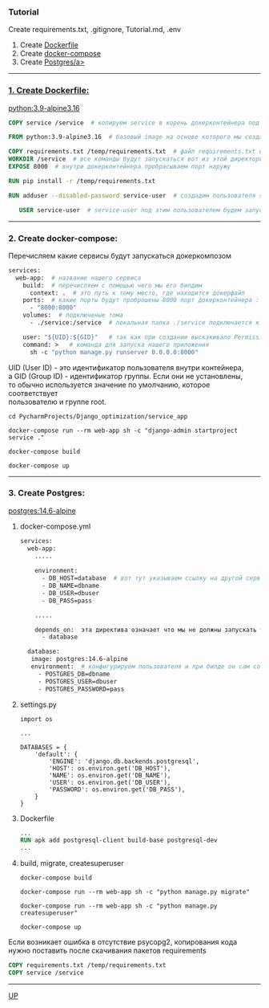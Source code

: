 <a name="top"></a>

### Tutorial

Create requirements.txt, .gitignore, Tutorial.md, .env

1. Create <a href="#dockerfile">Dockerfile</a>
2. Create <a href="#docker_compose">docker-compose</a>
3. Create <a href="#postgres">Postgres/a>

---

### 1. Create Dockerfile: <a name="dockerfile"></a>

[python:3.9-alpine3.16](https://hub.docker.com/_/python)

```dockerfile
COPY service /service  # копируем service в корень докерконтейнера под тем же названием /service 

FROM python:3.9-alpine3.16  # базовый image на основе которого мы создадим свой image

COPY requirements.txt /temp/requirements.txt  # файл requirements.txt копируем в /temp/requirements.txt
WORKDIR /service  # все команды будут запускаться вот из этой директории  
EXPOSE 8000  # внутри докерконтейнера пробрасываем порт наружу 

RUN pip install -r /temp/requirements.txt

RUN adduser --disabled-password service-user  # создадим пользователя service-user в операционной системе, пароль отключен 

   USER service-user  # service-user под этим пользователем будем запускать все команды 


```

---

### 2. Create docker-compose: <a name="docker_compose"></a>

Перечисляем какие сервисы будут запускаться докеркомпозом

```dockerfile
services:
  web-app:  # название нашего сервиса
    build:  # перечисляем с помощью чего мы его билдим 
      context: .  # это путь к тому место, где находится докерфайл 
    ports:  # какие порты будут проброшены 8000 порт докерконтейнера : сооответствует 8000 порту нашей ОС
      - "8000:8000"
    volumes:  # подключеные тома 
      - ./service:/service  # локальная папка ./service подключается к нашему докерконтейнеру /service 

    user: "${UID}:${GID}"   # так как при создании выскакивало Permission denied: '/service/manage.py'
    command: >   # команда для запуска нашего приложения 
      sh -c "python manage.py runserver 0.0.0.0:8000"

```

UID (User ID) - это идентификатор пользователя внутри контейнера,  
а GID (Group ID) - идентификатор группы. Если они не установлены,  
то обычно используется значение по умолчанию, которое соответствует  
пользователю и группе root.

```
cd PycharmProjects/Django_optimization/service_app
```

```
docker-compose run --rm web-app sh -c "django-admin startproject service ."
```

```
docker-compose build
```

```
docker-compose up
```

---

### 3. Create Postgres: <a name="postgres"></a>

[postgres:14.6-alpine](https://hub.docker.com/_/postgres)

1. docker-compose.yml

    ```dockerfile
    services:
      web-app:
        .....
          
        environment:
          - DB_HOST=database  # вот тут указываем ссылку на другой сервис докеркомпоза
          - DB_NAME=dbname
          - DB_USER=dbuser
          - DB_PASS=pass
    
        .....
    
        depends_on:  эта директива означает что мы не должны запускать web-app раньше, чем мы запустили сервис database
          - database
    
      database:
       image: postgres:14.6-alpine
       environment:  # конфигурируем пользователя и при билде он сам создастся
         - POSTGRES_DB=dbname
         - POSTGRES_USER=dbuser
         - POSTGRES_PASSWORD=pass
    
    ```
2. settings.py

    ```
    import os
    
    ...
    
    DATABASES = {
        'default': {
            'ENGINE': 'django.db.backends.postgresql',
            'HOST': os.environ.get('DB_HOST'),
            'NAME': os.environ.get('DB_NAME'),
            'USER': os.environ.get('DB_USER'),
            'PASSWORD': os.environ.get('DB_PASS'),
        }
    }
    ```

3. Dockerfile
   ```dockerfile
   ...
   RUN apk add postgresql-client build-base postgresql-dev
   ...
   ```

4. build, migrate, createsuperuser
   ```
   docker-compose build
   ```
   ```
   docker-compose run --rm web-app sh -c "python manage.py migrate"
   ```
   ```
   docker-compose run --rm web-app sh -c "python manage.py createsuperuser"
   ```

   ```
   docker-compose up
   ```

Если возникает ошибка в отсутствие psycopg2, копирования кода нужно поставить после скачивания пакетов requirements

   ```dockerfile
   COPY requirements.txt /temp/requirements.txt
   COPY service /service
   ```

---




<a href="#top">UP</a>